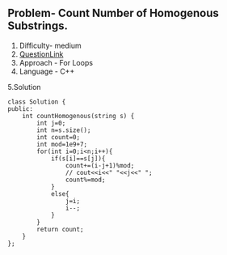 ## Problem- Count Number of Homogenous Substrings.
1. Difficulty- medium
2. [QuestionLink](https://leetcode.com/problems/count-number-of-homogenous-substrings/description/)
3. Approach - For Loops
4. Language - C++


5.Solution
  
    class Solution {
    public:
        int countHomogenous(string s) {
            int j=0;
            int n=s.size();
            int count=0;
            int mod=1e9+7;
            for(int i=0;i<n;i++){
                if(s[i]==s[j]){
                    count+=(i-j+1)%mod;
                    // cout<<i<<" "<<j<<" ";
                    count%=mod;
                }
                else{
                    j=i;
                    i--;
                }
            }
            return count;
        }
    };
          
            

